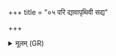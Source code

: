 +++
title = "०५ परि द्यावापृथिवी सद्य"

+++
<details><summary>मूलम् (GR)</summary>

परि द्यावापृथिवी सद्य आयम्  
ऋतस्य तन्तुं विततं दृशे कम् ।  
देवो देवत्वम् अभिरक्षमाणः  
समानं बन्धुं व्य् अपृच्छद् एकः ॥
</details>